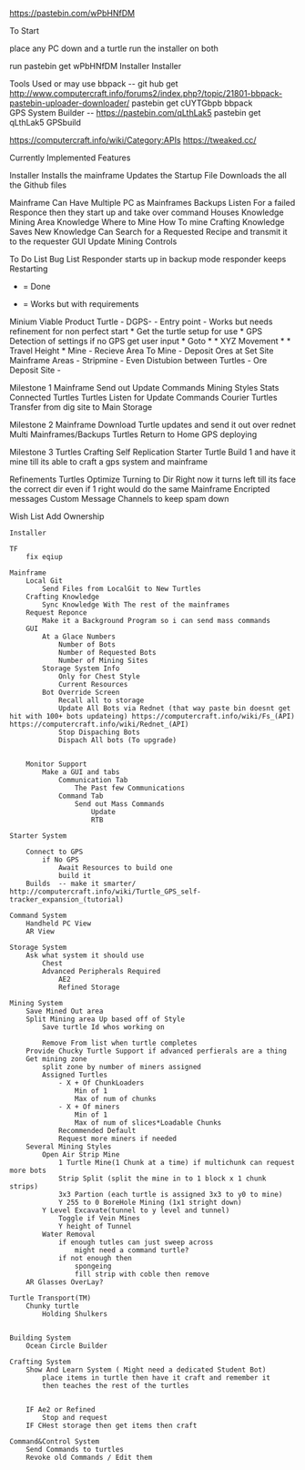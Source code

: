 https://pastebin.com/wPbHNfDM

To Start

place any PC down 
and a turtle
run the installer on both

run
    pastebin get wPbHNfDM Installer
    Installer


Tools Used or may use
bbpack -- git hub get http://www.computercraft.info/forums2/index.php?/topic/21801-bbpack-pastebin-uploader-downloader/
    pastebin get cUYTGbpb bbpack        
GPS System Builder --   https://pastebin.com/qLthLak5
    pastebin get qLthLak5 GPSbuild

https://computercraft.info/wiki/Category:APIs
https://tweaked.cc/

Currently Implemented Features

Installer
    Installs the mainframe
    Updates the Startup File
    Downloads the all the Github files

Mainframe
    Can Have Multiple PC as Mainframes
        Backups Listen For a failed Responce then they start up and take over command
    Houses Knowledge
        Mining Area Knowledge
            Where to Mine
            How To mine 
        Crafting Knowledge
            Saves New Knowledge
            Can Search for a Requested Recipe and transmit it to the requester
    GUI
        Update
        Mining Controls
        


To Do List
Bug List
    Responder starts up in backup mode
    responder keeps Restarting

* = Done
- = Works but with requirements

Minium Viable Product
    Turtle
        - DGPS- 
            - Entry point - Works but needs refinement for non perfect start
                * Get the turtle setup for use * 
                GPS Detection of settings
                if no GPS get user input
            * Goto *
                * XYZ Movement *
                * Travel Height *
        Mine
            - Recieve Area To Mine -
            Deposit Ores at Set Site
    Mainframe
        Areas
            - Stripmine - 
                Even Distubion between Turtles
        - Ore Deposit Site -

Milestone 1
    Mainframe
        Send out Update Commands
        Mining Styles
        Stats
            Connected Turtles
    Turtles
        Listen for Update Commands
        Courier Turtles
            Transfer from dig site to Main Storage

Milestone 2
    Mainframe
        Download Turtle updates and send it out over rednet 
        Multi Mainframes/Backups
    Turtles
        Return to Home 
        GPS deploying

Milestone 3
    Turtles
        Crafting
            Self Replication
        Starter Turtle
            Build 1 and have it mine till its able to craft a gps system and mainframe



Refinements
    Turtles
        Optimize Turning to Dir
            Right now it turns left till its face the correct dir even if 1 right would do the same
    Mainframe
        Encripted messages
        Custom Message Channels to keep spam down






Wish List
    Add Ownership

    Installer

    TF
        fix eqiup

    Mainframe
        Local Git
            Send Files from LocalGit to New Turtles
        Crafting Knowledge
            Sync Knowledge With The rest of the mainframes
        Request Reponce
            Make it a Background Program so i can send mass commands
        GUI
            At a Glace Numbers
                Number of Bots
                Number of Requested Bots
                Number of Mining Sites
            Storage System Info
                Only for Chest Style 
                Current Resources
            Bot Override Screen
                Recall all to storage
                Update All Bots via Rednet (that way paste bin doesnt get hit with 100+ bots updateing) https://computercraft.info/wiki/Fs_(API) https://computercraft.info/wiki/Rednet_(API)
                Stop Dispaching Bots
                Dispach All bots (To upgrade)


        Monitor Support
            Make a GUI and tabs
                Communication Tab
                    The Past few Communications
                Command Tab
                    Send out Mass Commands
                        Update
                        RTB

    Starter System

        Connect to GPS
            if No GPS
                Await Resources to build one
                build it
        Builds  -- make it smarter/ http://computercraft.info/wiki/Turtle_GPS_self-tracker_expansion_(tutorial)

    Command System
        Handheld PC View
        AR View

    Storage System
        Ask what system it should use
            Chest
            Advanced Peripherals Required  
                AE2
                Refined Storage
                
    Mining System
        Save Mined Out area
        Split Mining area Up based off of Style
            Save turtle Id whos working on
            
            Remove From list when turtle completes
        Provide Chucky Turtle Support if advanced perfierals are a thing
        Get mining zone
            split zone by number of miners assigned
            Assigned Turtles
                - X + Of ChunkLoaders
                    Min of 1
                    Max of num of chunks
                - X + Of miners
                    Min of 1
                    Max of num of slices*Loadable Chunks
                Recommended Default
                Request more miners if needed
        Several Mining Styles
            Open Air Strip Mine
                1 Turtle Mine(1 Chunk at a time) if multichunk can request more bots
                Strip Split (split the mine in to 1 block x 1 chunk strips)
                3x3 Partion (each turtle is assigned 3x3 to y0 to mine)
                Y 255 to 0 BoreHole Mining (1x1 stright down)
            Y Level Excavate(tunnel to y level and tunnel)
                Toggle if Vein Mines
                Y height of Tunnel
            Water Removal
                if enough tutles can just sweep across
                    might need a command turtle?
                if not enough then
                    spongeing
                    fill strip with coble then remove 
        AR Glasses OverLay?

    Turtle Transport(TM)
        Chunky turtle
            Holding Shulkers
            

    Building System
        Ocean Circle Builder 

    Crafting System
        Show And Learn System ( Might need a dedicated Student Bot)
            place items in turtle then have it craft and remember it
            then teaches the rest of the turtles    
        
        
        IF Ae2 or Refined 
            Stop and request 
        IF CHest storage then get items then craft

    Command&Control System
        Send Commands to turtles
        Revoke old Commands / Edit them 


